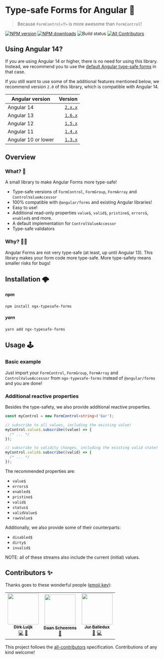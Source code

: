 # Type-safe Forms for Angular 📝

> Because `FormControl<T>` is more awesome than `FormControl`!

[![NPM version](http://img.shields.io/npm/v/ngx-typesafe-forms.svg?style=flat-square)](https://www.npmjs.com/package/ngx-typesafe-forms)
[![NPM downloads](http://img.shields.io/npm/dm/ngx-typesafe-forms.svg?style=flat-square)](https://www.npmjs.com/package/ngx-typesafe-forms)
![Build status](https://github.com/dirkluijk/ngx-typesafe-forms/actions/workflows/main.yml/badge.svg?branch=master)
[![All Contributors](https://img.shields.io/badge/all_contributors-2-orange.svg?style=flat-square)](#contributors-)

## Using Angular 14?

If you are using Angular 14 or higher, there is no need for using this library. 
Instead, we recommend you to use the [default Angular type-safe forms](https://angular.io/guide/typed-forms) in that case.

If you still want to use some of the additional features mentioned below, we recommend version `2.0` of this library, which is compatible with Angular 14.

| Angular version  | Version |
|------------------|--------:|
| Angular 14       | [`2.x.x`](https://github.com/dirkluijk/ngx-typesafe-forms/tree/v2.0.0) |
| Angular 13       | [`1.6.x`](https://github.com/dirkluijk/ngx-typesafe-forms/tree/v1.6.1) |
| Angular 12       | [`1.5.x`](https://github.com/dirkluijk/ngx-typesafe-forms/tree/v1.5.2) |
| Angular 11       | [`1.4.x`](https://github.com/dirkluijk/ngx-typesafe-forms/tree/v1.4.3) |
| Angular 10 or lower | [`1.3.x`](https://github.com/dirkluijk/ngx-typesafe-forms/tree/v1.3.1) |

## Overview

### What? 🤔

A small library to make Angular Forms more type-safe!

* Type-safe versions of `FormControl`, `FormGroup`, `FormArray` and `ControlValueAccessor`
* 100% compatible with `@angular/forms` and existing Angular libraries!
* Easy to use!
* Additional read-only properties `value$`, `valid$`, `pristine$`, `errors$`, `enabled$` and more.
* A default implementation for `ControlValueAccessor`
* Type-safe validators

### Why? 🤷‍♂️

Angular Forms are not very type-safe (at least, up until Angular 13). 
This library makes your form code more type-safe. More type-safety means smaller risks for bugs!

## Installation 🌩

##### npm

```
npm install ngx-typesafe-forms
```

##### yarn

```
yarn add ngx-typesafe-forms
```

## Usage 🕹

### Basic example

Just import your `FormControl`, `FormGroup`, `FormArray` and `ControlValueAccessor`
from `ngx-typesafe-forms` instead of `@angular/forms` and you are done!

### Additional reactive properties

Besides the type-safety, we also provide additional reactive properties.

```typescript
const myControl = new FormControl<string>('bar');

// subscribe to all values, including the existing value!
myControl.value$.subscribe((value) => {
  /* ... */
});

// subscribe to validity changes, including the existing valid state!
myControl.valid$.subscribe((valid) => {
  /* ... */
});
```

The recommended properties are:

* `value$`
* `errors$`
* `enabled$`
* `pristine$`
* `valid$`
* `status$`
* `validValue$`
* `rawValue$`

Additionally, we also provide some of their counterparts:

* `disabled$`
* `dirty$`
* `invalid$`

NOTE: all of these streams also include the current (initial) values.

## Contributors ✨

Thanks goes to these wonderful people ([emoji key](https://allcontributors.org/docs/en/emoji-key)):

<!-- ALL-CONTRIBUTORS-LIST:START - Do not remove or modify this section -->
<!-- prettier-ignore-start -->
<!-- markdownlint-disable -->
<table>
  <tr>
    <td align="center"><a href="https://github.com/dirkluijk"><img src="https://avatars2.githubusercontent.com/u/2102973?v=4?s=100" width="100px;" alt=""/><br /><sub><b>Dirk Luijk</b></sub></a><br /><a href="https://github.com/dirkluijk/ngx-typesafe-forms/commits?author=dirkluijk" title="Code">💻</a> <a href="https://github.com/dirkluijk/ngx-typesafe-forms/commits?author=dirkluijk" title="Documentation">📖</a></td>
    <td align="center"><a href="https://craftsmen.nl/"><img src="https://avatars0.githubusercontent.com/u/16564855?v=4?s=100" width="100px;" alt=""/><br /><sub><b>Daan Scheerens</b></sub></a><br /><a href="#ideas-dscheerens" title="Ideas, Planning, & Feedback">🤔</a></td>
    <td align="center"><a href="https://github.com/JurJean"><img src="https://avatars1.githubusercontent.com/u/409761?v=4?s=100" width="100px;" alt=""/><br /><sub><b>Jur Balledux</b></sub></a><br /><a href="https://github.com/dirkluijk/ngx-typesafe-forms/issues?q=author%3AJurJean" title="Bug reports">🐛</a> <a href="https://github.com/dirkluijk/ngx-typesafe-forms/commits?author=JurJean" title="Code">💻</a></td>
  </tr>
</table>

<!-- markdownlint-restore -->
<!-- prettier-ignore-end -->

<!-- ALL-CONTRIBUTORS-LIST:END -->

This project follows the [all-contributors](https://github.com/all-contributors/all-contributors) specification. Contributions of any kind welcome!

